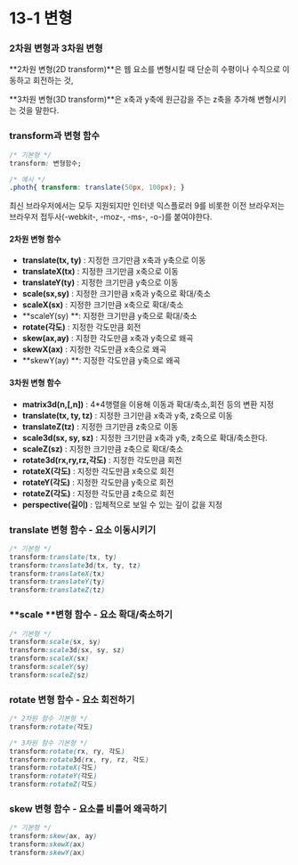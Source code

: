 # 13-1 변형

### 2차원 변형과 3차원 변형

**2차원 변형\(2D transform\)**은 웹 요소를 변형시킬 때 단순히 수평이나 수직으로 이동하고 회전하는 것,

**3차원 변형\(3D transform\)**은 x축과 y축에 원근감을 주는 z축을 추가해 변형시키는 것을 말한다.

### transform과 변형 함수

```css
/* 기본형 */
transform: 변형함수;

/* 예시 */
.photh{ transform: translate(50px, 100px); }
```

최신 브라우저에서는 모두 지원되지만 인터넷 익스플로러 9를 비롯한 이전 브라우저는 브라우저 접두사\(-webkit-, -moz-, -ms-, -o-\)를 붙여야한다.

#### 2차원 변형 함수

* **translate\(tx, ty\)** : 지정한 크기만큼 x축과 y축으로 이동
* **translateX\(tx\)** : 지정한 크기만큼 x축으로 이동
* **translateY\(ty\)** : 지정한 크기만큼 y축으로 이동
* **scale\(sx,sy\)** : 지정한 크기만큼 x축과 y축으로 확대/축소
* **scaleX\(sx\)** : 지정한 크기만큼 x축으로 확대/축소
* **scaleY\(sy\) **: 지정한 크기만큼 y축으로 확대/축소
* **rotate\(각도\)** : 지정한 각도만큼 회전
* **skew\(ax,ay\)** : 지정한 각도만큼 x축과 y축으로 왜곡
* **skewX\(ax\)** : 지정한 각도만큼 x축으로 왜곡
* **skewY\(ay\) **: 지정한 각도만큼 y축으로 왜곡

#### 3차원 변형 함수

* **matrix3d\(n,\[,n\]\)** : 4\*4행렬을 이용해 이동과 확대/축소,회전 등의 변환 지정
* **translate\(tx, ty, tz\)** : 지정한 크기만큼 x축과 y축, z축으로 이동
* **translateZ\(tz\)** : 지정한 크기만큼 z축으로 이동
* **scale3d\(sx, sy, sz\)** : 지정한 크기만큼 x축과 y축, z축으로 확대/축소한다.
* **scaleZ\(sz\)** : 지정한 크기만큼 z축으로 확대/축소
* **rotate3d\(rx,ry,rz,각도\)** : 지정한 각도만큼 회전
* **rotateX\(각도\)** : 지정한 각도만큼 x축으로 회전
* **rotateY\(각도\)** : 지정한 각도만큼 y축으로 회전
* **rotateZ\(각도\)** : 지정한 각도만큼 z축으로 회전
* **perspective\(길이\)** : 입체적으로 보일 수 있는 깊이 값을 지정

### **translate** 변형 함수 - 요소 이동시키기

```css
/* 기본형 */
transform:translate(tx, ty)
transform:translate3d(tx, ty, tz)
transform:translateX(tx)
transform:translateY(ty)
transform:translateZ(tz)
```

### **scale **변형 함수 - 요소 확대/축소하기

```css
/* 기본형 */
transform:scale(sx, sy)
transform:scale3d(sx, sy, sz)
transform:scaleX(sx)
transform:scaleY(sy)
transform:scaleZ(sz)
```

### **rotate** 변형 함수 - 요소 회전하기

```css
/* 2차원 함수 기본형 */
transform:rotate(각도)

/* 3차원 함수 기본형 */
transform:rotate(rx, ry, 각도)
transform:rotate3d(rx, ry, rz, 각도)
transform:rotateX(각도)
transform:rotateY(각도)
transform:rotateZ(각도)
```

### **skew** 변형 함수 - 요소를 비틀어 왜곡하기

```css
/* 기본형 */
transform:skew(ax, ay)
transform:skewX(ax)
transform:skewY(ax)
```



